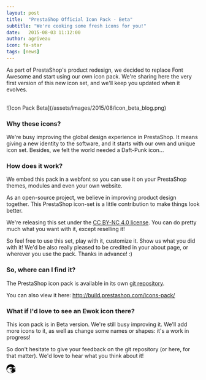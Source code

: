 ```yaml
---
layout: post
title:  "PrestaShop Official Icon Pack - Beta"
subtitle: "We're cooking some fresh icons for you!"
date:   2015-08-03 11:12:00
author: agriveau
icon: fa-star
tags: [news]
---
```



As part of PrestaShop's product redesign, we decided to replace Font Awesome and start using our own icon pack. We're sharing here the very first version of this new icon set, and we'll keep you updated when it evolves.

<br/>
![Icon Pack Beta](/assets/images/2015/08/icon_beta_blog.png)
<br/>

### Why these icons?
We're busy improving the global design experience in PrestaShop. It means giving a new identity to the software, and it starts with our own and unique icon set.
Besides, we felt the world needed a Daft-Punk icon...

### How does it work?

We embed this pack in a webfont so you can use it on your PrestaShop themes, modules and even your own website.

As an open-source project, we believe in improving product design together. This PrestaShop icon-set is a little contribution to make things look better.

We're releasing this set under the [CC BY-NC 4.0 license](http://creativecommons.org/licenses/by-nc/4.0/). You can do pretty much what you want with it, except reselling it!

So feel free to use this set, play with it, customize it. Show us what you did with it!
We'd be also really pleased to be credited in your about page, or wherever you use the pack. Thanks in advance! :)

### So, where can I find it?

The PrestaShop icon pack is available in its own [git repository](https://github.com/PrestaShop/icons-pack).

You can also view it here: http://build.prestashop.com/icons-pack/

### What if I'd love to see an Ewok icon there?

This icon pack is in Beta version. We're still busy improving it.
We'll add more icons to it, as well as change some names or shapes: it's a work in progress!

So don't hesitate to give your feedback on the git repository (or here, for that matter). We'd love to hear what you think about it!

![Preston Icon](/assets/images/2015/08/preston.png)
